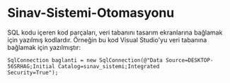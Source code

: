 # Sinav-Sistemi-Otomasyonu

SQL kodu içeren kod parçaları, veri tabanını tasarım ekranlarına bağlamak için yazılmış kodlardır. Örneğin bu kod Visual Studio'yu veri tabanına bağlamak için yazılmıştır:

    SqlConnection baglanti = new SqlConnection(@"Data Source=DESKTOP-56SRHAG;Initial Catalog=sınav_sistemi;Integrated                   Security=True");
    

